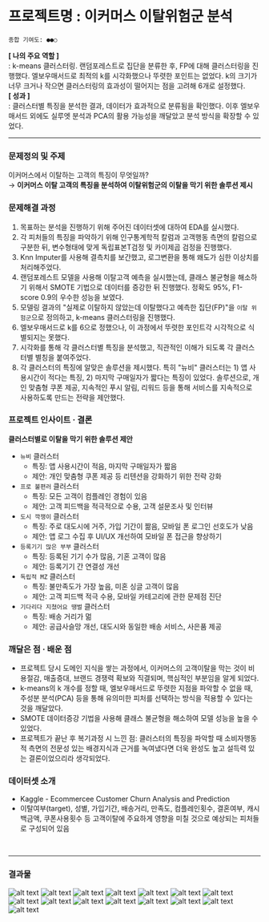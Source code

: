 # 프로젝트명 : 이커머스 이탈위험군 분석

```
종합 기여도: ●●○
```

**[ 나의 주요 역할 ]**  
: k-means 클러스터링. 랜덤포레스트로 집단을 분류한 후, FP에 대해 클러스터링을 진행했다. 엘보우매서드로 최적의 k를 시각화했으나 뚜렷한 포인트는 없었다. k의 크기가 너무 크거나 작으면 클러스터링의 효과성이 떨어지는 점을 고려해 6개로 설정했다.  
**[ 성과 ]**  
: 클러스터별 특징을 분석한 결과, 데이터가 효과적으로 분류됨을 확인했다. 이후 엘보우매서드 외에도 실루엣 분석과 PCA의 활용 가능성을 깨달았고 분석 방식을 확장할 수 있었다.

---

### 문제정의 및 주제
이커머스에서 이탈하는 고객의 특징이 무엇일까?  
&rarr; **이커머스 이탈 고객의 특징을 분석하여 이탈위험군의 이탈을 막기 위한 솔루션 제시**

### 문제해결 과정
1. 목표하는 분석을 진행하기 위해 주어진 데이터셋에 대하여 EDA를 실시했다.
2. 각 피처들의 특징을 파악하기 위해 인구통계학적 칼럼과 고객행동 측면의 칼럼으로 구분한 뒤, 변수형태에 맞게 독립표본T검정 및 카이제곱 검정을 진행했다.
3. Knn Imputer를 사용해 결측치를 보간했고, 로그변환을 통해 왜도가 심한 이상치를 처리해주었다.
4. 랜덤포레스트 모델을 사용해 이탈고객 예측을 실시했는데, 클래스 불균형을 해소하기 위해서 SMOTE 기법으로 데이터를 증강한 뒤 진행했다. 정확도 95%, F1-score 0.9의 우수한 성능을 보였다.
5. 모델링 결과의 "실제로 이탈하지 않았는데 이탈했다고 예측한 집단(FP)"을 `이탈 위험군`으로 정의하고, k-means 클러스터링을 진행했다.
6. 엘보우매서드로 k를 6으로 정했으나, 이 과정에서 뚜렷한 포인트각 시각적으로 식별되지는 못했다.
7. 시각화를 통해 각 클러스터별 특징을 분석했고, 직관적인 이해가 되도록 각 클러스터별 별칭을 붙여주었다.
8. 각 클러스터의 특징에 알맞은 솔루션을 제시했다. 특히 "뉴비" 클러스터는 1) 앱 사용시간이 적다는 특징, 2) 마지막 구매일자가 짧다는 특징이 있었다. 솔루션으로, 개인 맞춤형 쿠폰 제공, 지속적인 푸시 알림, 리워드 등을 통해 서비스를 지속적으로 사용하도록 만드는 전략을 제안했다.

### 프로젝트 인사이트 · 결론
**클러스터별로 이탈을 막기 위한 솔루션 제안**
- `뉴비` 클러스터
    - 특징: 앱 사용시간이 적음, 마지막 구매일자가 짧음
    - 제안: 개인 맞춤형 쿠폰 제공 등 리텐션을 강화하기 위한 전략 강화
- `프로 불편러` 클러스터
    - 특징: 모든 고객이 컴플레인 경험이 있음
    - 제안: 고객 피드백을 적극적으로 수용, 고객 설문조사 및 인터뷰
- `도시 깍쟁이` 클러스터
    - 특징: 주로 대도시에 거주, 가입 기간이 짦음, 모바일 폰 로그인 선호도가 낮음
    - 제안: 앱 로그 수집 후 UI/UX 개선하여 모바일 폰 접근을 향상하기
- `등록기기 많은 부부` 클러스터
    - 특징: 등록된 기기 수가 많음, 기혼 고객이 많음
    - 제안: 등록기기 간 연결성 개선
- `독립적 MZ` 클러스터
    - 특징: 불만족도가 가장 높음, 미혼 싱글 고객이 많음
    - 제안: 고객 피드백 적극 수용, 모바일 카테고리에 관한 문제점 진단
- `기다리다 지쳤어요 땡벌` 클러스터
    - 특징: 배송 거리가 멂
    - 제안: 공급사슬망 개선, 대도시와 동일한 배송 서비스, 사은품 제공


### 깨달은 점 · 배운 점
- 프로젝트 당시 도메인 지식을 쌓는 과정에서, 이커머스의 고객이탈을 막는 것이 비용절감, 매출증대, 브랜드 경쟁력 확보와 직결되며, 핵심적인 부분임을 알게 되었다.
- k-means의 k 개수를 정할 때, 엘보우매서드로 뚜렷한 지점을 파악할 수 없을 때, 주성분 분석(PCA) 등을 통해 유의미한 피처를 선택하는 방식을 적용할 수 있다는 것을 깨달았다.
- SMOTE 데이터증강 기법을 사용해 클래스 불균형을 해소하여 모델 성능을 높을 수 있었다.
- 프로젝트가 끝난 후 복기과정 시 느낀 점: 클러스터의 특징을 파악할 때 소비자행동적 측면의 전문성 있는 배경지식과 근거를 녹여냈다면 더욱 완성도 높고 설득력 있는 결론이었으리라 생각되었다.


### 데이터셋 소개
- Kaggle - Ecommercee Customer Churn Analysis and Prediction
- 이탈여부(target), 성별, 가입기간, 배송거리, 만족도, 컴플레인횟수, 결혼여부, 캐시백금액, 쿠폰사용횟수 등 고객이탈에 주요하게 영향을 미칠 것으로 예상되는 피처들로 구성되어 있음


<br>

---

### 결과물
![alt text](asset/1.png)
![alt text](asset/2.png)
![alt text](asset/3.png)
![alt text](asset/4.png)
![alt text](asset/5.png)
![alt text](asset/6.png)
![alt text](asset/7.png)
![alt text](asset/8.png)
![alt text](asset/9.png)
![alt text](asset/10.png)
![alt text](asset/11.png)
![alt text](asset/12.png)
![alt text](asset/13.png)
![alt text](asset/14.png)
![alt text](asset/15.png)
